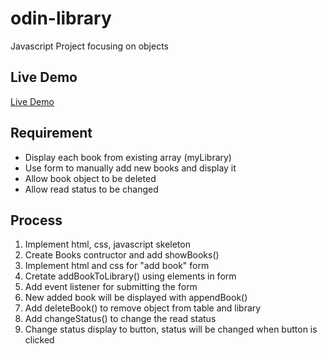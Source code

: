 # odin-library
Javascript Project focusing on objects

## Live Demo
[Live Demo](https://vu3xk41997.github.io/odin-library/)

## Requirement
* Display each book from existing array (myLibrary)
* Use form to manually add new books and display it
* Allow book object to be deleted
* Allow read status to be changed

## Process
1. Implement html, css, javascript skeleton
2. Create Books contructor and add showBooks()
3. Implement html and css for "add book" form
4. Cretate addBookToLibrary() using elements in form
5. Add event listener for submitting the form
6. New added book will be displayed with appendBook()
7. Add deleteBook() to remove object from table and library
8. Add changeStatus() to change the read status
9. Change status display to button, status will be changed when button is clicked